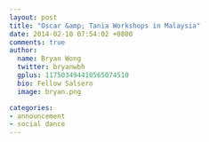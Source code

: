 ```yaml
---
layout: post
title: "Oscar &amp; Tania Workshops in Malaysia"
date: 2014-02-18 07:54:02 +0800
comments: true
author:
  name: Bryan Wong
  twitter: bryanwbh
  gplus: 117503494410565074510 
  bio: Fellow Salsero
  image: bryan.png

categories: 
- announcement
- social dance
---
```


